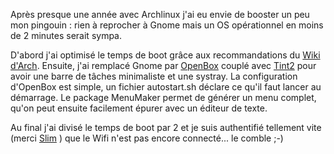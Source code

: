 <!-- title: Envie de vitesse -->
<!-- category: Archlinux -->

Après presque une année avec Archlinux j'ai eu envie de booster un peu mon
pingouin : rien à reprocher à Gnome mais un OS opérationnel en moins de 2
minutes serait sympa.<!-- more -->

D'abord j'ai optimisé le temps de boot grâce aux recommandations du [Wiki
d'Arch](http://wiki.archlinux.org/index.php/Improve_Boot_Performance). Ensuite,
j'ai remplacé Gnome par [OpenBox](http://openbox.org/) couplé avec
[Tint2](http://code.google.com/p/tint2/) pour avoir une barre de tâches
minimaliste et une systray. La configuration d'OpenBox est simple, un fichier
autostart.sh déclare ce qu'il faut lancer au démarrage. Le package MenuMaker
permet de générer un menu complet, qu'on peut ensuite facilement épurer avec
un éditeur de texte.

Au final j'ai divisé le temps de boot par 2 et je suis authentifié tellement
vite (merci [Slim](http://slim.berlios.de/) ) que le Wifi n'est pas encore
connecté... le comble ;-)
